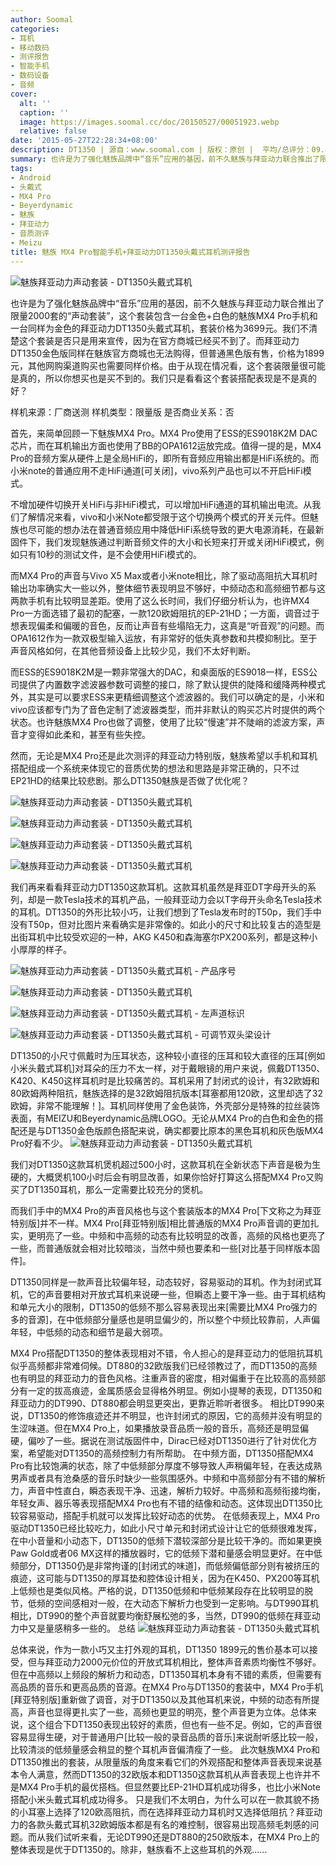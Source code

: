 ```yaml
---
author: Soomal
categories:
- 耳机
- 移动数码
- 测评报告
- 智能手机
- 数码设备
- 音频
cover:
  alt: ''
  caption: ''
  image: https://images.soomal.cc/doc/20150527/00051923.webp
  relative: false
date: '2015-05-27T22:28:34+08:00'
description: DT1350 | 源自：www.soomal.com | 版权：原创 |  平均/总评分：09.44/453
summary: 也许是为了强化魅族品牌中“音乐”应用的基因，前不久魅族与拜亚动力联合推出了限量2000套的“声动套装”，这个套装包含一台金色+白色的魅族MX4 Pro手机和一台同样为金色的拜亚动力DT1350头戴式耳机，套装价格为3699元，它们的组合是否合适呢，魅族是否做了优化呢？
tags:
- Android
- 头戴式
- MX4 Pro
- Beyerdynamic
- 魅族
- 拜亚动力
- 音质测评
- Meizu
title: 魅族 MX4 Pro智能手机+拜亚动力DT1350头戴式耳机测评报告
---
```


![魅族拜亚动力声动套装 - DT1350头戴式耳机](https://images.soomal.cc/doc/20150428/00051259.webp)



也许是为了强化魅族品牌中“音乐”应用的基因，前不久魅族与拜亚动力联合推出了限量2000套的“声动套装”，这个套装包含一台金色+白色的魅族MX4 Pro手机和一台同样为金色的拜亚动力DT1350头戴式耳机，套装价格为3699元。我们不清楚这个套装是否只是用来宣传，因为在官方商城已经买不到了。而拜亚动力DT1350金色版同样在魅族官方商城也无法购得，但普通黑色版有售，价格为1899元，其他网购渠道购买也需要同样价格。由于从现在情况看，这个套装限量很可能是真的，所以你想买也是买不到的。我们只是看看这个套装搭配表现是不是真的好？



样机来源：厂商送测
样机类型：限量版
是否商业关系：否



首先，来简单回顾一下魅族MX4 Pro。MX4 Pro使用了ESS的ES9018K2M DAC芯片，而在耳机输出方面也使用了BB的OPA1612运放完成。值得一提的是，MX4 Pro的音频方案从硬件上是全局HiFi的，即所有音频应用输出都是HiFi系统的。而小米note的普通应用不走HiFi通道[可关闭]，vivo系列产品也可以不开启HiFi模式。



不增加硬件切换开关HiFi与非HiFi模式，可以增加HiFi通道的耳机输出电流。从我们了解情况来看，vivo和小米Note都受限于这个切换两个模式的开关元件。但魅族也尽可能的想办法在普通音频应用中降低HiFi系统导致的更大电源消耗，在最新固件下，我们发现魅族通过判断音频文件的大小和长短来打开或关闭HiFi模式，例如只有10秒的测试文件，是不会使用HiFi模式的。



而MX4 Pro的声音与Vivo X5 Max或者小米note相比，除了驱动高阻抗大耳机时输出功率确实大一些以外，整体细节表现明显不够好，中频动态和高频细节都与这两款手机有比较明显差距。使用了这么长时间，我们仔细分析认为，也许MX4 Pro一方面选错了最初的配塞，一款120欧姆阻抗的EP-21HD；一方面，调音过于想表现偏柔和偏暖的音色，反而让声音有些塌陷无力，这真是“听音观”的问题。而OPA1612作为一款双极型输入运放，有非常好的低失真参数和共模抑制比。至于声音风格如何，在其他音频设备上比较少见，我们不太好判断。



而ESS的ES9018K2M是一颗非常强大的DAC，和桌面版的ES9018一样，ESS公司提供了内置数字滤波器参数可调整的接口，除了默认提供的陡降和缓降两种模式外，其实是可以要求ESS来更精细调整这个滤波器的。我们可以确定的是，小米和vivo应该都专门为了音色定制了滤波器类型，而并非默认的购买芯片时提供的两个状态。也许魅族MX4 Pro也做了调整，使用了比较“慢速”并不陡峭的滤波方案，声音才变得如此柔和，甚至有些失控。



然而，无论是MX4 Pro还是此次测评的拜亚动力特别版，魅族希望以手机和耳机搭配组成一个系统来体现它的音质优势的想法和思路是非常正确的，只不过EP21HD的结果比较悲剧。那么DT1350魅族是否做了优化呢？



![魅族拜亚动力声动套装 - DT1350头戴式耳机](https://images.soomal.cc/doc/20150428/00051243_01.webp)



![魅族拜亚动力声动套装 - DT1350头戴式耳机](https://images.soomal.cc/doc/20150428/00051247_01.webp)



![魅族拜亚动力声动套装 - DT1350头戴式耳机](https://images.soomal.cc/doc/20150428/00051248_01.webp)



![魅族拜亚动力声动套装 - DT1350头戴式耳机](https://images.soomal.cc/doc/20150428/00051245_01.webp)



我们再来看看拜亚动力DT1350这款耳机。这款耳机虽然是拜亚DT字母开头的系列，却是一款Tesla技术的耳机产品，一般拜亚动力会以T字母开头命名Tesla技术的耳机。DT1350的外形比较小巧，让我们想到了Tesla发布时的T50p，我们手中没有T50p，但对比图片来看确实是非常像的。如此小的尺寸和比较复古的造型是出街耳机中比较受欢迎的一种，AKG K450和森海塞尔PX200系列，都是这种小小厚厚的样子。



![魅族拜亚动力声动套装 - DT1350头戴式耳机 - 产品序号](https://images.soomal.cc/doc/20150428/00051249_01.webp)



![魅族拜亚动力声动套装 - DT1350头戴式耳机](https://images.soomal.cc/doc/20150428/00051250_01.webp)



![魅族拜亚动力声动套装 - DT1350头戴式耳机 - 左声道标识](https://images.soomal.cc/doc/20150428/00051251_01.webp)



![魅族拜亚动力声动套装 - DT1350头戴式耳机 - 可调节双头梁设计](https://images.soomal.cc/doc/20150428/00051254_01.webp)



DT1350的小尺寸佩戴时为压耳状态，这种较小直径的压耳和较大直径的压耳[例如小米头戴式耳机]对耳朵的压力不太一样，对于戴眼镜的用户来说，佩戴DT1350、K420、K450这样耳机时是比较痛苦的。耳机采用了封闭式的设计，有32欧姆和80欧姆两种阻抗，魅族选择的是32欧姆阻抗版本[耳塞都用120欧，这里却选了32欧姆，非常不能理解！]。耳机同样使用了金色装饰，外壳部分是特殊的拉丝装饰表面，有MEIZU和Beyerdynamic品牌LOGO。无论从MX4 Pro的白色和金色的搭配还是与DT1350金色版颜色搭配来说，确实都要比原本的黑色耳机和灰色版MX4 Pro好看不少。
![魅族拜亚动力声动套装 - DT1350头戴式耳机](https://images.soomal.cc/doc/20150428/00051261.webp)




我们对DT1350这款耳机煲机超过500小时，这款耳机在全新状态下声音是极为生硬的，大概煲机100小时后会有明显改善，如果你恰好打算这么搭配MX4 Pro又购买了DT1350耳机，那么一定需要比较充分的煲机。

而我们手中的MX4 Pro的声音风格也与这个套装版本的MX4 Pro[下文称之为拜亚特别版]并不一样。MX4 Pro[拜亚特别版]相比普通版的MX4 Pro声音调的更加扎实，更明亮了一些。中频和中高频的动态有比较明显的改善，高频的风格也更亮了一些，而普通版就会相对比较暗淡，当然中频也要柔和一些[对比基于同样版本固件]。

DT1350同样是一款声音比较偏年轻，动态较好，容易驱动的耳机。作为封闭式耳机，它的声音要相对开放式耳机来说硬一些，但瞬态上要干净一些。由于耳机结构和单元大小的限制，DT1350的低频不那么容易表现出来[需要比MX4 Pro强力的多的音源]，在中低频部分量感也是明显偏少的，所以整个中频比较靠前，人声偏年轻，中低频的动态和细节是最大弱项。

MX4 Pro搭配DT1350的整体表现相对不错，令人担心的是拜亚动力的低阻抗耳机似乎高频都非常难伺候。DT880的32欧版我们已经领教过了，而DT1350的高频也有明显的拜亚动力的音色风格。注重声音的密度，相对偏重于在比较高的高频部分有一定的拔高痕迹，金属质感会显得格外明显。例如小提琴的表现，DT1350和拜亚动力的DT990、DT880都会明显更突出，更靠近聆听者很多。
相比DT990来说，DT1350的修饰痕迹还并不明显，也许封闭式的原因，它的高频并没有明显的生涩味道。但在MX4 Pro上，如果播放录音品质一般的音乐，高频还是明显偏硬，偏吵了一些。据说在测试版固件中，Dirac已经对DT1350进行了针对优化方案，希望能对DT1350的高频控制力有所帮助。
在中频方面，DT1350搭配MX4 Pro有比较饱满的状态，除了中低频部分厚度不够导致人声稍偏年轻，在表达成熟男声或者具有沧桑感的音乐时缺少一些氛围感外。中频和中高频部分有不错的解析力，声音中性直白，瞬态表现干净、迅速，解析力较好。中高频和高频衔接均衡，年轻女声、器乐等表现搭配MX4 Pro也有不错的结像和动态。这体现出DT1350比较容易驱动，搭配手机就可以发挥比较好动态的优势。
在低频表现上，MX4 Pro驱动DT1350已经比较吃力，如此小尺寸单元和封闭式设计让它的低频很难发挥，在中小音量和小动态下，DT1350的低频下潜较深部分是比较干净的。而如果更换Paw Gold或者06 MX这样的播放器时，它的低频下潜和量感会明显更好。在中低频部分，DT1350仍是非常拘谨的[封闭式的味道]，而低频偏低部分则有被挤压的痕迹，这可能与DT1350的厚耳垫和腔体设计相关，因为在K450、PX200等耳机上低频也是类似风格。严格的说，DT1350低频和中低频某段存在比较明显的脱节，低频的空间感相对一般，在大动态下解析力也受到一定影响。与DT990耳机相比，DT990的整个声音就要均衡舒展松弛的多，当然，DT990的低频在拜亚动力中又是量感稍多一些的。
总结
![魅族拜亚动力声动套装 - DT1350头戴式耳机](https://images.soomal.cc/doc/20150428/00051262.webp)




总体来说，作为一款小巧又主打外观的耳机，DT1350 1899元的售价基本可以接受，但与拜亚动力2000元价位的开放式耳机相比，整体声音素质均衡性不够好。但在中高频以上频段的解析力和动态，DT1350耳机本身有不错的素质，但需要有高品质的音乐和更高品质的音源。在MX4 Pro与DT1350的套装中，MX4 Pro手机[拜亚特别版]重新做了调音，对于DT1350以及其他耳机来说，中频的动态有所提高，声音也显得更扎实了一些，高频也更显的明亮，整个声音更为立体。总体来说，这个组合下DT1350表现出较好的素质，但也有一些不足。例如，它的声音很容易显得生硬，对于普通用户[比较一般的录音品质的音乐]来说耐听感比较一般，比较清淡的低频量感会稍显的整个耳机声音偏清瘦了一些。
此次魅族MX4 Pro和DT1350推出的套装，从限量版的角度来看它们的外观搭配和整体声音表现来说基本令人满意，然而DT1350的32欧版本和DT1350这款耳机从声音表现上也许并不是MX4 Pro手机的最优搭档。但显然要比EP-21HD耳机成功得多，也比小米Note搭配小米头戴式耳机成功得多。
只是我们不太明白，为什么可以在一款其貌不扬的小耳塞上选择了120欧高阻抗，而在选择拜亚动力耳机时又选择低阻抗？拜亚动力的各款头戴式耳机32欧姆版本都是有名的难控制，很容易出现高频毛刺感的问题。而从我们试听来看，无论DT990还是DT880的250欧版本，在MX4 Pro上的整体表现是优于DT1350的。除非，魅族看不上这些耳机的外观……